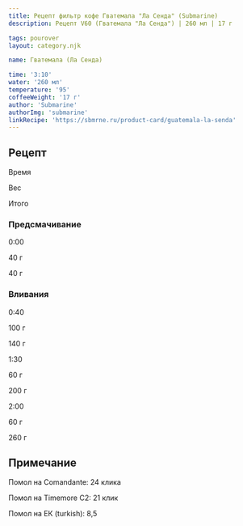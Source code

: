 ```yaml
---
title: Рецепт фильтр кофе Гватемала "Ла Сенда" (Submarine)
description: Рецепт V60 (Гватемала "Ла Сенда") | 260 мл | 17 г

tags: pourover
layout: category.njk

name: Гватемала (Ла Сенда)

time: '3:10'
water: '260 мл'
temperature: '95'
coffeeWeight: '17 г'
author: 'Submarine'
authorImg: 'submarine'
linkRecipe: 'https://sbmrne.ru/product-card/guatemala-la-senda'
---
```


## Рецепт


<div class="time-line">

Время

Вес

Итого

</div>

### Предсмачивание

<div class="time-line">

0:00

40 г

40 г

</div>


### Вливания

<div class="time-line">

0:40

100 г

140 г

</div>

<div class="time-line">

1:30

60 г

200 г

</div>

<div class="time-line">

2:00

60 г

260 г

</div>


<div class="info-warm">

## Примечание

Помол на Comandante: 24 клика

Помол на Timemore C2: 21 клик

Помол на ЕК (turkish): 8,5
</div>


